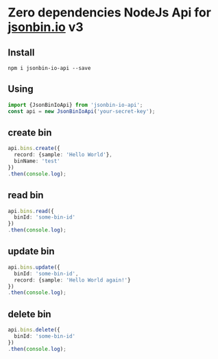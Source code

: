 # Zero dependencies NodeJs Api for [jsonbin.io](https://jsonbin.io) v3

## Install
```shell
npm i jsonbin-io-api --save
```


## Using

```ts
import {JsonBinIoApi} from 'jsonbin-io-api';
const api = new JsonBinIoApi('your-secret-key');
```

## create bin

```ts
api.bins.create({
  record: {sample: 'Hello World'},
  binName: 'test'
})
.then(console.log);
```

## read bin

```ts
api.bins.read({
  binId: 'some-bin-id'
})
.then(console.log);
```

## update bin

```ts
api.bins.update({
  binId: 'some-bin-id',
  record: {sample: 'Hello World again!'}
})
.then(console.log);
```

## delete bin

```ts
api.bins.delete({
  binId: 'some-bin-id'
})
.then(console.log);
```
